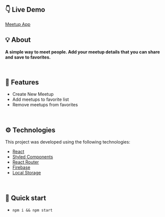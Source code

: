 ## 👇 Live Demo

[Meetup App](https://akhmed0606.github.io/meetup-app/)

## 💡 About

**A simple way to meet people. Add your meetup details that you can share and save to favorites.**

<br>

## 📜 Features

- Create New Meetup 
- Add meetups to favorite list
- Remove meetups from  favorites 

<br>

## ⚙ Technologies

This project was developed using the following technologies:

- [React](https://create-react-app.dev/)
- [Styled Components](https://styled-components.com/)
- [React Router](https://reactrouter.com/)
- [Firebase](https://firebase.google.com/)
- [Local Storage](https://javascript.info/)


<br>

## 🚀 Quick start

- ``npm i && npm start``
